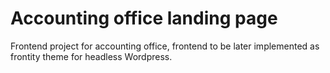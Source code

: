 # Accounting office landing page

Frontend project for accounting office, frontend to be later implemented as frontity theme for headless Wordpress.
